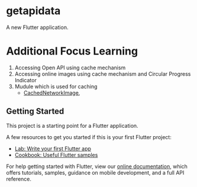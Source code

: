 # getapidata

A new Flutter application.

# Additional Focus Learning
1. Accessing Open API using cache mechanism
2. Accessing online images using cache mechanism and Circular Progress Indicator
3. Mudule which is used for caching
    -   [CachedNetworkImage](https://pub.dev/packages/cached_network_image),

## Getting Started

This project is a starting point for a Flutter application.

A few resources to get you started if this is your first Flutter project:

- [Lab: Write your first Flutter app](https://flutter.dev/docs/get-started/codelab)
- [Cookbook: Useful Flutter samples](https://flutter.dev/docs/cookbook)

For help getting started with Flutter, view our
[online documentation](https://flutter.dev/docs), which offers tutorials,
samples, guidance on mobile development, and a full API reference.


